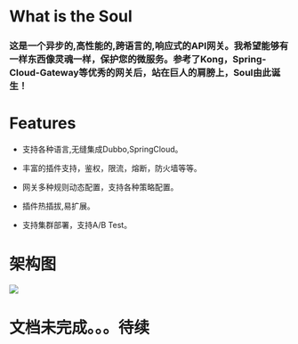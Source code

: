 # What is the Soul
### 这是一个异步的,高性能的,跨语言的,响应式的API网关。我希望能够有一样东西像灵魂一样，保护您的微服务。参考了Kong，Spring-Cloud-Gateway等优秀的网关后，站在巨人的肩膀上，Soul由此诞生！


 # Features

   * 支持各种语言,无缝集成Dubbo,SpringCloud。
   
   * 丰富的插件支持，鉴权，限流，熔断，防火墙等等。
   
   * 网关多种规则动态配置，支持各种策略配置。
   
   * 插件热插拔,易扩展。
   
   * 支持集群部署，支持A/B Test。
   
   
 # 架构图
 
  ![](https://yu199195.github.io/images/soul/soul-framework.png)
 
 
 # 文档未完成。。。待续     